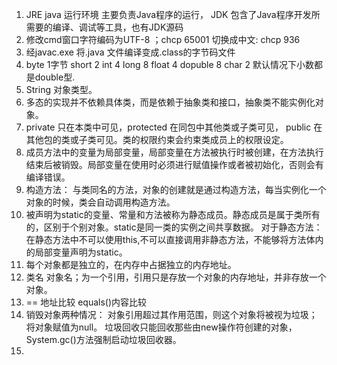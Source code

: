 1. JRE java 运行环境 主要负责Java程序的运行，
   JDK 包含了Java程序开发所需要的编译、调试等工具，也有JDK源码
2. 修改cmd窗口字符编码为UTF-8 ；chcp 65001 切换成中文: chcp  936
3. 经javac.exe 将.java 文件编译变成.class的字节码文件
4. byte    1字节
   short   2
   int     4
   long    8
   float   4
   dopuble 8
   char    2
   默认情况下小数都是double型.
5. String 对象类型。
6. 多态的实现并不依赖具体类，而是依赖于抽象类和接口，抽象类不能实例化对象。
7. private 只在本类中可见，protected 在同包中其他类或子类可见， public 在其他包的类或子类可见。类的权限约束会约束类成员上的权限设定。
8. 成员方法中的变量为局部变量，局部变量在方法被执行时被创建，在方法执行结束后被销毁。局部变量在使用时必须进行赋值操作或者被初始化，否则会有编译错误。
9. 构造方法： 与类同名的方法，对象的创建就是通过构造方法，每当实例化一个对象的时候，类会自动调用构造方法。
10. 被声明为static的变量、常量和方法被称为静态成员。静态成员是属于类所有的，区别于个别对象。static是同一类的实例之间共享数据。
    对于静态方法：在静态方法中不可以使用this,不可以直接调用非静态方法，不能够将方法体内的局部变量声明为static。
11. 每个对象都是独立的，在内存中占据独立的内存地址。
12. 类名 对象名；为一个引用，引用只是存放一个对象的内存地址，并非存放一个对象。
13. == 地址比较 equals()内容比较
14. 销毁对象两种情况： 对象引用超过其作用范围，则这个对象将被视为垃圾； 将对象赋值为null。
   垃圾回收只能回收那些由new操作符创建的对象，System.gc()方法强制启动垃圾回收器。
15.
